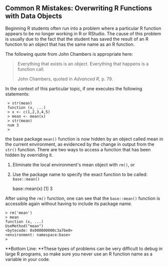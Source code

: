 ## Common R Mistakes: Overwriting R Functions with Data Objects

Beginning R students often run into a problem where a particular R function appears to be no longer working in R or RStudio. The cause of this problem is usually due to the fact that the student has saved the result of an R function to an object that has the same name as an R function.

The following quote from John Chambers is appropriate here:

> Everything that exists is an object. Everything that happens is a function call.
>
> John Chambers, quoted in _Advanced R_, p. 79.

In the context of this particular topic, if one executes the following statements:

     > str(mean)
     function (x, ...)  
     > x <- c(1,2,3,4,5)
     > mean <- mean(x)
     > str(mean)
     num 3
     >  

the base package `mean()` function is now hidden by an object called mean in the current environment, as evidenced by the change in output from the `str()` function. There are two ways to access a function that has been hidden by overriding it.

1. Eliminate the local environment's mean object with `rm()`, or
2. Use the package name to specify the exact function to be called: `base::mean()`


    base::mean(x)
    [1] 3


After using the `rm()` function, one can see that the `base::mean()` function is accessible again without having to include its package name.

    > rm('mean')
    > mean
    function (x, ...)
    UseMethod("mean")
    <bytecode: 0x000000000c3a7be0>
    <environment: namespace:base>
    >

**Bottom Line: **These types of problems can be very difficult to debug in large R programs, so make sure you never use an R function name as a variable in your code.
